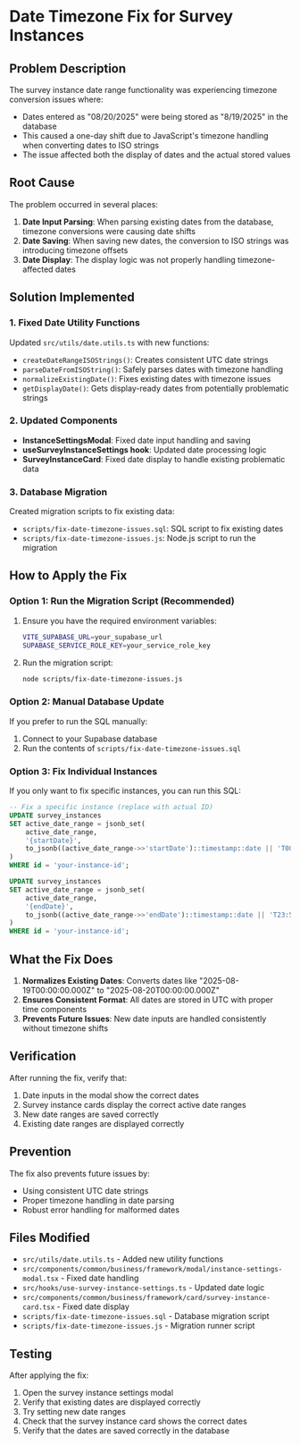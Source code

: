 # Date Timezone Fix for Survey Instances

## Problem Description

The survey instance date range functionality was experiencing timezone conversion issues where:

- Dates entered as "08/20/2025" were being stored as "8/19/2025" in the database
- This caused a one-day shift due to JavaScript's timezone handling when converting dates to ISO strings
- The issue affected both the display of dates and the actual stored values

## Root Cause

The problem occurred in several places:

1. **Date Input Parsing**: When parsing existing dates from the database, timezone conversions were causing date shifts
2. **Date Saving**: When saving new dates, the conversion to ISO strings was introducing timezone offsets
3. **Date Display**: The display logic was not properly handling timezone-affected dates

## Solution Implemented

### 1. Fixed Date Utility Functions

Updated `src/utils/date.utils.ts` with new functions:

- `createDateRangeISOStrings()`: Creates consistent UTC date strings
- `parseDateFromISOString()`: Safely parses dates with timezone handling
- `normalizeExistingDate()`: Fixes existing dates with timezone issues
- `getDisplayDate()`: Gets display-ready dates from potentially problematic strings

### 2. Updated Components

- **InstanceSettingsModal**: Fixed date input handling and saving
- **useSurveyInstanceSettings hook**: Updated date processing logic
- **SurveyInstanceCard**: Fixed date display to handle existing problematic data

### 3. Database Migration

Created migration scripts to fix existing data:

- `scripts/fix-date-timezone-issues.sql`: SQL script to fix existing dates
- `scripts/fix-date-timezone-issues.js`: Node.js script to run the migration

## How to Apply the Fix

### Option 1: Run the Migration Script (Recommended)

1. Ensure you have the required environment variables:

   ```bash
   VITE_SUPABASE_URL=your_supabase_url
   SUPABASE_SERVICE_ROLE_KEY=your_service_role_key
   ```

2. Run the migration script:
   ```bash
   node scripts/fix-date-timezone-issues.js
   ```

### Option 2: Manual Database Update

If you prefer to run the SQL manually:

1. Connect to your Supabase database
2. Run the contents of `scripts/fix-date-timezone-issues.sql`

### Option 3: Fix Individual Instances

If you only want to fix specific instances, you can run this SQL:

```sql
-- Fix a specific instance (replace with actual ID)
UPDATE survey_instances
SET active_date_range = jsonb_set(
    active_date_range,
    '{startDate}',
    to_jsonb((active_date_range->>'startDate')::timestamp::date || 'T00:00:00.000Z')
)
WHERE id = 'your-instance-id';

UPDATE survey_instances
SET active_date_range = jsonb_set(
    active_date_range,
    '{endDate}',
    to_jsonb((active_date_range->>'endDate')::timestamp::date || 'T23:59:59.999Z')
)
WHERE id = 'your-instance-id';
```

## What the Fix Does

1. **Normalizes Existing Dates**: Converts dates like "2025-08-19T00:00:00.000Z" to "2025-08-20T00:00:00.000Z"
2. **Ensures Consistent Format**: All dates are stored in UTC with proper time components
3. **Prevents Future Issues**: New date inputs are handled consistently without timezone shifts

## Verification

After running the fix, verify that:

1. Date inputs in the modal show the correct dates
2. Survey instance cards display the correct active date ranges
3. New date ranges are saved correctly
4. Existing date ranges are displayed correctly

## Prevention

The fix also prevents future issues by:

- Using consistent UTC date strings
- Proper timezone handling in date parsing
- Robust error handling for malformed dates

## Files Modified

- `src/utils/date.utils.ts` - Added new utility functions
- `src/components/common/business/framework/modal/instance-settings-modal.tsx` - Fixed date handling
- `src/hooks/use-survey-instance-settings.ts` - Updated date logic
- `src/components/common/business/framework/card/survey-instance-card.tsx` - Fixed date display
- `scripts/fix-date-timezone-issues.sql` - Database migration script
- `scripts/fix-date-timezone-issues.js` - Migration runner script

## Testing

After applying the fix:

1. Open the survey instance settings modal
2. Verify that existing dates are displayed correctly
3. Try setting new date ranges
4. Check that the survey instance card shows the correct dates
5. Verify that the dates are saved correctly in the database
